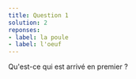 ```yaml
---
title: Question 1
solution: 2
reponses:
- label: la poule
- label: l'oeuf
---
```


Qu'est-ce qui est arrivé en premier ?
